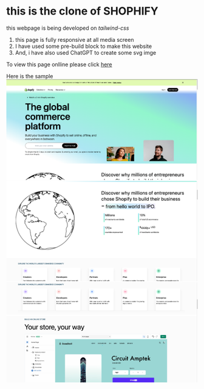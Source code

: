 # this is the clone of SHOPHIFY 
this webpage is being developed on *tailwind-css* 
1. this page is fully responsive at all media screen 
2. I  have used some pre-build block to make this website
3. And, i have also used ChatGPT to create some svg imge

To view this page onlline please click [here](https://sanjayyadavsky.github.io/shophify/)

Here is the sample 
![result sample header section ](./photo/Screenshot%202023-02-11%20at%201.47.56%20am.png)
![Hero section](./photo/Screenshot%202023-02-11%20at%201.48.38%20am.png)
![Main-section](./photo/Screenshot%202023-02-11%20at%201.48.52%20am.png)